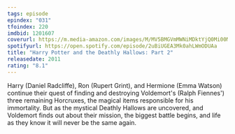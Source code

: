 ```yaml
---
tags: episode
epindex: "031"
tfoindex: 220
imdbid: 1201607
coverurl: https://m.media-amazon.com/images/M/MV5BMGVmMWNiMDktYjQ0Mi00MWIxLTk0N2UtN2ZlYTdkN2IzNDNlXkEyXkFqcGdeQXVyODE5NzE3OTE@._V1_SX202_CR0,0,202,300_.jpg
spotifyurl: https://open.spotify.com/episode/2uBiUGEA3Mk0ahLWmODUAa
title: "Harry Potter and the Deathly Hallows: Part 2"
releasedate: 2011
rating: "8.1"
---
```


Harry (Daniel Radcliffe), Ron (Rupert Grint), and Hermione (Emma Watson) continue their quest of finding and destroying Voldemort's (Ralph Fiennes') three remaining Horcruxes, the magical items responsible for his immortality. But as the mystical Deathly Hallows are uncovered, and Voldemort finds out about their mission, the biggest battle begins, and life as they know it will never be the same again.